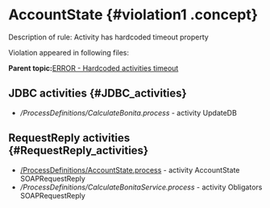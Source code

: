 # AccountState {#violation1 .concept}

Description of rule: Activity has hardcoded timeout property

Violation appeared in following files:

**Parent topic:**[ERROR - Hardcoded activities timeout](../../../../../../modules/demo_Enterprise/dita/qa/rules/ERROR_-_Hardcoded_activities_timeout.md)

## JDBC activities {#JDBC_activities}

-   */ProcessDefinitions/CalculateBonita.process* - activity UpdateDB

## RequestReply activities {#RequestReply_activities}

-   [/ProcessDefinitions/AccountState.process](../../../projects/AccountState/ProcessDefinitions/AccountState.process.md) - activity AccountState SOAPRequestReply
-   */ProcessDefinitions/CalculateBonitaService.process* - activity Obligators SOAPRequestReply

